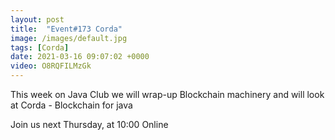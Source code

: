 ```yaml
---
layout: post
title:  "Event#173 Corda"
image: /images/default.jpg
tags: [Corda]
date: 2021-03-16 09:07:02 +0000
video: O8RQFILMzGk
---
```


This week on Java Club we will wrap-up Blockchain machinery and will look at Corda - Blockchain for java

Join us next Thursday, at 10:00 Online
